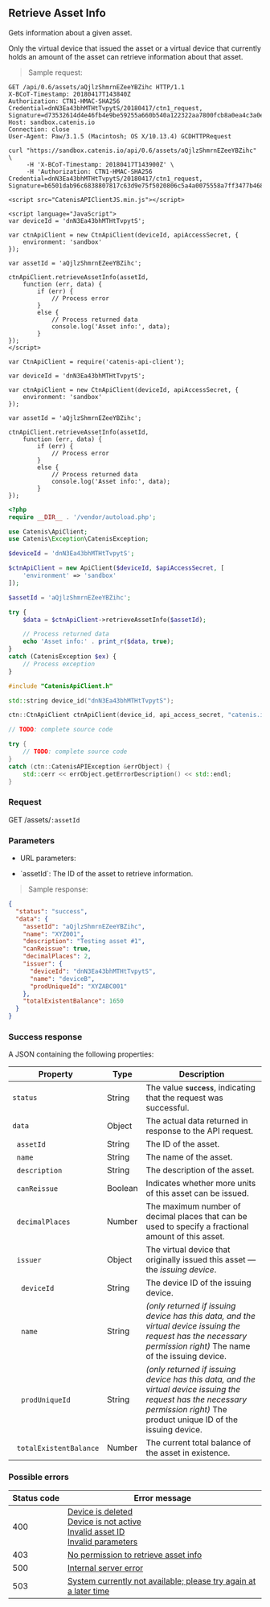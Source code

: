 ## Retrieve Asset Info

Gets information about a given asset.

<aside class="notice">
Only the virtual device that issued the asset or a virtual device that currently holds an amount of the asset
can retrieve information about that asset.
</aside>

> Sample request:

```http--raw
GET /api/0.6/assets/aQjlzShmrnEZeeYBZihc HTTP/1.1
X-BCoT-Timestamp: 20180417T143840Z
Authorization: CTN1-HMAC-SHA256 Credential=dnN3Ea43bhMTHtTvpytS/20180417/ctn1_request, Signature=d73532614d4e46fb4e9be59255a660b540a122322aa7800fcb8a0ea4c3a0e40a
Host: sandbox.catenis.io
Connection: close
User-Agent: Paw/3.1.5 (Macintosh; OS X/10.13.4) GCDHTTPRequest
```

```shell
curl "https://sandbox.catenis.io/api/0.6/assets/aQjlzShmrnEZeeYBZihc" \
     -H 'X-BCoT-Timestamp: 20180417T143900Z' \
     -H 'Authorization: CTN1-HMAC-SHA256 Credential=dnN3Ea43bhMTHtTvpytS/20180417/ctn1_request, Signature=b6501dab96c6838807817c63d9e75f5020806c5a4a0075558a7ff3477b468a1a'
```

```html--javascript
<script src="CatenisAPIClientJS.min.js"></script>

<script language="JavaScript">
var deviceId = 'dnN3Ea43bhMTHtTvpytS';

var ctnApiClient = new CtnApiClient(deviceId, apiAccessSecret, {
    environment: 'sandbox'
});

var assetId = 'aQjlzShmrnEZeeYBZihc';

ctnApiClient.retrieveAssetInfo(assetId,
    function (err, data) {
        if (err) {
            // Process error
        }
        else {
            // Process returned data
            console.log('Asset info:', data);
        }
});
</script>
```

```javascript--node
var CtnApiClient = require('catenis-api-client');

var deviceId = 'dnN3Ea43bhMTHtTvpytS';

var ctnApiClient = new CtnApiClient(deviceId, apiAccessSecret, {
    environment: 'sandbox'
});

var assetId = 'aQjlzShmrnEZeeYBZihc';

ctnApiClient.retrieveAssetInfo(assetId,
    function (err, data) {
        if (err) {
            // Process error
        }
        else {
            // Process returned data
            console.log('Asset info:', data);
        }
});
```

```php
<?php
require __DIR__ . '/vendor/autoload.php';

use Catenis\ApiClient;
use Catenis\Exception\CatenisException;

$deviceId = 'dnN3Ea43bhMTHtTvpytS';

$ctnApiClient = new ApiClient($deviceId, $apiAccessSecret, [
    'environment' => 'sandbox'
]);

$assetId = 'aQjlzShmrnEZeeYBZihc';

try {
    $data = $ctnApiClient->retrieveAssetInfo($assetId);

    // Process returned data
    echo 'Asset info:' . print_r($data, true);
}
catch (CatenisException $ex) {
    // Process exception
}
```

```cpp
#include "CatenisApiClient.h"

std::string device_id("dnN3Ea43bhMTHtTvpytS");

ctn::CtnApiClient ctnApiClient(device_id, api_access_secret, "catenis.io", "", "sandbox");

// TODO: complete source code

try {
    // TODO: complete source code
}
catch (ctn::CatenisAPIException &errObject) {
    std::cerr << errObject.getErrorDescription() << std::endl;
}
```

### Request

GET /assets/`:assetId`

### Parameters

<!-- Note: we are not using the native markdown list feature for the second level items because the generated
        HTML has no space to the following first level item -->
- URL parameters:
<ul class="parameterList">
  <li>`assetId`: The ID of the asset to retrieve information.</li>
</ul>

> Sample response:

```json
{
  "status": "success",
  "data": {
    "assetId": "aQjlzShmrnEZeeYBZihc",
    "name": "XYZ001",
    "description": "Testing asset #1",
    "canReissue": true,
    "decimalPlaces": 2,
    "issuer": {
      "deviceId": "dnN3Ea43bhMTHtTvpytS",
      "name": "deviceB",
      "prodUniqueId": "XYZABC001"
    },
    "totalExistentBalance": 1650
  }
}
```

### Success response

A JSON containing the following properties:

| Property | Type | Description |
| -------- | ---- | ----------- |
| `status` | String | The value **`success`**, indicating that the request was successful. |
| `data` | Object | The actual data returned in response to the API request. |
| &nbsp;&nbsp;`assetId` | String | The ID of the asset. |
| &nbsp;&nbsp;`name` | String | The name of the asset. |
| &nbsp;&nbsp;`description` | String | The description of the asset. |
| &nbsp;&nbsp;`canReissue` | Boolean | Indicates whether more units of this asset can be issued. |
| &nbsp;&nbsp;`decimalPlaces` | Number | The maximum number of decimal places that can be used to specify a fractional amount of this asset. |
| &nbsp;&nbsp;`issuer` | Object | The virtual device that originally issued this asset — the *issuing device*. |
| &nbsp;&nbsp;&nbsp;&nbsp;`deviceId` | String | The device ID of the issuing device. |
| &nbsp;&nbsp;&nbsp;&nbsp;`name` | String | *(only returned if issuing device has this data, and the virtual device issuing the request has the necessary permission right)* The name of the issuing device. |
| &nbsp;&nbsp;&nbsp;&nbsp;`prodUniqueId` | String | *(only returned if issuing device has this data, and the virtual device issuing the request has the necessary permission right)* The product unique ID of the issuing device. |
| &nbsp;&nbsp;`totalExistentBalance` | Number | The current total balance of the asset in existence. |

### Possible errors

| Status&nbsp;code | Error&nbsp;message |
| ----------- | ------------- |
| 400 | <a href="#error_msg_80">Device is deleted<br><a href="#error_msg_90">Device is not active<br><a href="#error_msg_105">Invalid asset ID<br><a href="#error_msg_130">Invalid parameters |
| 403 | <a href="#error_msg_187">No permission to retrieve asset info |
| 500 | <a href="#error_msg_100">Internal server error |
| 503 | <a href="#error_msg_220">System currently not available; please try again at a later time |
